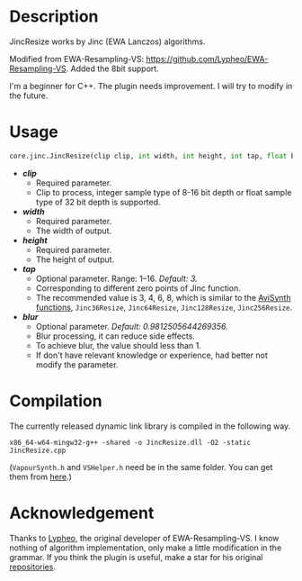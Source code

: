 # Description

JincResize works by Jinc (EWA Lanczos) algorithms.

Modified from EWA-Resampling-VS: https://github.com/Lypheo/EWA-Resampling-VS. Added the 8bit support.

I'm a beginner for C++. The plugin needs improvement. I will try to modify in the future.

# Usage

```python
core.jinc.JincResize(clip clip, int width, int height, int tap, float blur)
```

* ***clip***
    * Required parameter.
    * Clip to process, integer sample type of 8-16 bit depth or float sample type of 32 bit depth is supported.
* ***width***
    * Required parameter.
    * The width of output.
* ***height***
    * Required parameter.
    * The height of output.
* ***tap***
    * Optional parameter. Range: 1–16. *Default: 3.*
    * Corresponding to different zero points of Jinc function.
    * The recommended value is 3, 4, 6, 8, which is similar to the [AviSynth functions](https://github.com/AviSynth/jinc-resize),  ` Jinc36Resize `, ` Jinc64Resize `, ` Jinc128Resize `, ` Jinc256Resize `.
* ***blur***
    * Optional parameter. *Default: 0.9812505644269356.*
    * Blur processing, it can reduce side effects.
    * To achieve blur, the value should less than 1.
    * If don't have relevant knowledge or experience, had better not modify the parameter.

# Compilation

The currently released dynamic link library is compiled in the following way.

```
x86_64-w64-mingw32-g++ -shared -o JincResize.dll -O2 -static JincResize.cpp
```

(`VapourSynth.h` and `VSHelper.h` need be in the same folder. You can get them from [here](https://github.com/vapoursynth/vapoursynth/tree/master/include).)

# Acknowledgement

Thanks to [Lypheo]( https://github.com/Lypheo ), the original developer of EWA-Resampling-VS. I know nothing of algorithm implementation, only make a little modification in the grammar. If you think the plugin is useful, make a star for his original [repositories]( https://github.com/Lypheo/EWA-Resampling-VS ).
